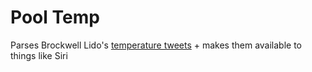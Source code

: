 # Pool Temp

Parses Brockwell Lido's [temperature tweets](https://twitter.com/Brockwell_Lido/status/1058982671001546752) + makes them available to things like Siri

